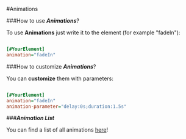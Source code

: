 #Animations

###How to use ***Animations***?

To use **Animations** just write it to the element (for example "fadeIn"):

```ini

[#YourElement]
animation="fadeIn"

```

###How to customize ***Animations***?

You can **customize** them with parameters:

```ini

[#YourElement]
animation="fadeIn"
animation-parameter="delay:0s;duration:1.5s"

```

###***Animation List***

You can find a list of all animations [here](http://excss.readthedocs.org)!
